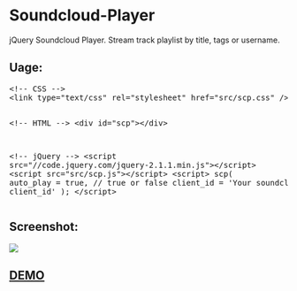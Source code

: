 # Soundcloud-Player
jQuery Soundcloud Player. Stream track playlist by title, tags or username.

<h2>Uage:</h2>
<pre>&lt;!-- CSS --&gt;
&lt;link type="text/css" rel="stylesheet" href="src/scp.css" /&gt;
        
&lt;!-- HTML --&gt;
&lt;div id="scp"&gt;&lt;/div&gt;

&lt;!-- jQuery --&gt;
&lt;script src="//code.jquery.com/jquery-2.1.1.min.js"&gt;&lt;/script&gt;
&lt;script src="src/scp.js"&gt;&lt;/script&gt;
&lt;script&gt;
    scp(
        auto_play = true, // true or false
        client_id = 'Your soundcloud client_id'
    );
&lt;/script&gt;</pre>

<h2>Screenshot:</h2>
<img src="https://4.bp.blogspot.com/-KnHSJzlO9tM/VyFR7yS_IaI/AAAAAAAABog/AtTlf4Vu9EA5q9NoS2UcWMdpwH5BkN4_wCLcB/s1600/dfgdfgdfgdfg1.jpg"/>

<a href="http://ibacor.com/demo/jquery-soundcloud-player"><h2>DEMO</h2></a>
